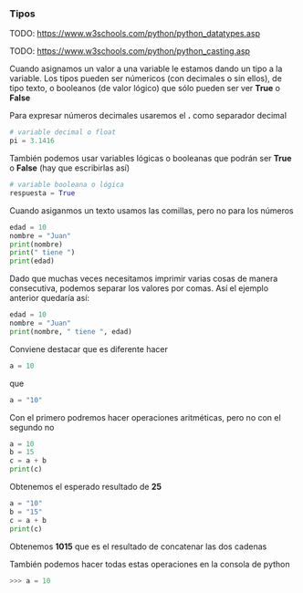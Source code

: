 ### Tipos

TODO: https://www.w3schools.com/python/python_datatypes.asp

TODO: https://www.w3schools.com/python/python_casting.asp

Cuando asignamos un valor a una variable le estamos dando un tipo a la variable. Los tipos pueden ser númericos (con decimales o sin ellos), de tipo texto, o booleanos (de valor lógico) que sólo pueden ser ver **True** o **False**

Para expresar números decimales usaremos el **.** como separador decimal

```python
# variable decimal o float
pi = 3.1416
```
También podemos usar variables lógicas o booleanas que podrán ser **True** o **False** (hay que escribirlas así)

```python
# variable booleana o lógica
respuesta = True
```
Cuando asiganmos un texto usamos las comillas, pero no para los números

```python
edad = 10
nombre = "Juan"
print(nombre)
print(" tiene ")
print(edad)
```

Dado que muchas veces necesitamos imprimir varias cosas de manera consecutiva, podemos separar los valores por comas. Así el ejemplo anterior quedaría así:

```python
edad = 10
nombre = "Juan"
print(nombre, " tiene ", edad)
```
Conviene destacar que es diferente hacer 

```python
a = 10 
```
que

```python
a = "10"
```

Con el primero podremos hacer operaciones aritméticas, pero no con el segundo no

```python
a = 10
b = 15
c = a + b
print(c)
```

Obtenemos el esperado resultado de **25**

```python
a = "10"
b = "15"
c = a + b
print(c)
```

Obtenemos **1015** que es el resultado de concatenar las dos cadenas

También podemos hacer todas estas operaciones en la consola de python
```python
>>> a = 10
```
